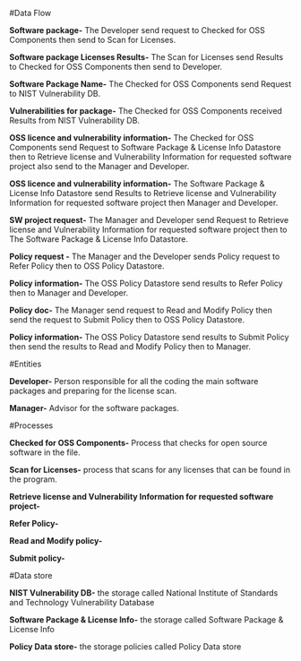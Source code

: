 #Data Flow 

**Software package-** The Developer send request to Checked for OSS Components then send to Scan for Licenses.

**Software package Licenses Results-** The Scan for Licenses send Results to Checked for OSS Components then send to Developer.

**Software Package Name-** The Checked for OSS Components send Request to NIST Vulnerability DB.

**Vulnerabilities for package-** The Checked for OSS Components received Results from NIST Vulnerability DB.

**OSS licence and vulnerability information-** The Checked for OSS Components send Request to Software Package & License Info Datastore then to Retrieve license and Vulnerability Information for requested software project also send to the Manager and Developer.

**OSS licence and vulnerability information-** The Software Package & License Info Datastore send Results to Retrieve license and Vulnerability Information for requested software project then Manager and Developer. 

**SW project request-** The Manager and Developer send Request to Retrieve license and Vulnerability Information for requested software project then to The Software Package & License Info Datastore.

**Policy request -** The Manager and the Developer sends Policy request to Refer Policy then to OSS Policy Datastore.

**Policy information-** The OSS Policy Datastore send results to Refer Policy then to Manager and Developer.

**Policy doc-** The Manager send request to Read and Modify Policy then send the request to Submit Policy then to OSS Policy Datastore. 

**Policy information-** The OSS Policy Datastore send results to Submit Policy then send the results to Read and Modify Policy then to Manager.


#Entities 

**Developer-** Person responsible for all the coding the main software packages and preparing for the license scan.

**Manager-** Advisor for the software packages.

#Processes

**Checked for OSS Components-** Process that checks for open source software in the file.

**Scan for Licenses-** process that scans for any licenses that can be found in the program.

**Retrieve license and Vulnerability Information for requested software project-**

**Refer Policy-**

**Read and Modify policy-**

**Submit policy-**

#Data store 

**NIST Vulnerability DB-** the storage called National Institute of Standards and Technology Vulnerability Database 

**Software Package & License Info-** the storage called Software Package & License Info

**Policy Data store-** the storage policies called Policy Data store
 
